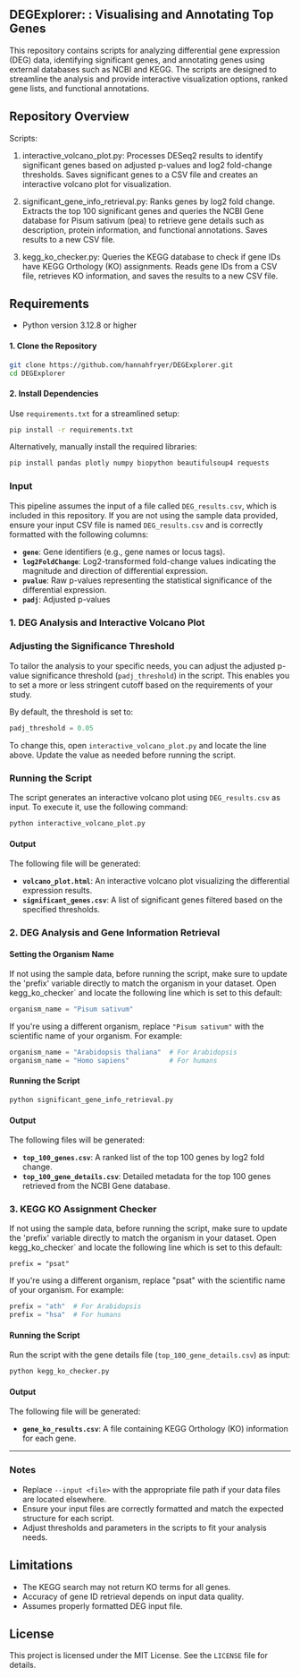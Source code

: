 ## DEGExplorer: : Visualising and Annotating Top Genes

This repository contains scripts for analyzing differential gene expression (DEG) data, identifying significant genes, and annotating genes using external databases such as NCBI and KEGG. The scripts are designed to streamline the analysis and provide interactive visualization options, ranked gene lists, and functional annotations.  

## Repository Overview
Scripts:
1. interactive_volcano_plot.py:
Processes DESeq2 results to identify significant genes based on adjusted p-values and log2 fold-change thresholds.
Saves significant genes to a CSV file and creates an interactive volcano plot for visualization.

2. significant_gene_info_retrieval.py:
Ranks genes by log2 fold change. Extracts the top 100 significant genes and queries the NCBI Gene database for Pisum sativum (pea) to retrieve gene details such as description, protein information, and functional annotations. Saves results to a new CSV file.

3. kegg_ko_checker.py:
Queries the KEGG database to check if gene IDs have KEGG Orthology (KO) assignments.
Reads gene IDs from a CSV file, retrieves KO information, and saves the results to a new CSV file.

## Requirements
- Python version 3.12.8 or higher

#### 1. Clone the Repository
```bash
git clone https://github.com/hannahfryer/DEGExplorer.git
cd DEGExplorer
```

#### 2. Install Dependencies
Use `requirements.txt` for a streamlined setup:
```bash
pip install -r requirements.txt
```

Alternatively, manually install the required libraries:
```bash
pip install pandas plotly numpy biopython beautifulsoup4 requests
```

### Input

This pipeline assumes the input of a file called `DEG_results.csv`, which is included in this repository. If you are not using the sample data provided, ensure your input CSV file is named `DEG_results.csv` and is correctly formatted with the following columns:

- **`gene`**: Gene identifiers (e.g., gene names or locus tags).  
- **`log2FoldChange`**: Log2-transformed fold-change values indicating the magnitude and direction of differential expression.  
- **`pvalue`**: Raw p-values representing the statistical significance of the differential expression.  
- **`padj`**: Adjusted p-values  

### 1. DEG Analysis and Interactive Volcano Plot

### Adjusting the Significance Threshold

To tailor the analysis to your specific needs, you can adjust the adjusted p-value significance threshold (`padj_threshold`) in the script. This enables you to set a more or less stringent cutoff based on the requirements of your study. 

By default, the threshold is set to:

```python
padj_threshold = 0.05
```

To change this, open `interactive_volcano_plot.py` and locate the line above. Update the value as needed before running the script.

### Running the Script

The script generates an interactive volcano plot using `DEG_results.csv` as input. To execute it, use the following command:

```bash
python interactive_volcano_plot.py
```

#### Output
The following file will be generated:
- **`volcano_plot.html`**: An interactive volcano plot visualizing the differential expression results.
- **`significant_genes.csv`**: A list of significant genes filtered based on the specified thresholds.

### **2. DEG Analysis and Gene Information Retrieval**
#### Setting the Organism Name

If not using the sample data, before running the script, make sure to update the 'prefix' variable directly to match the organism in your dataset. Open kegg_ko_checker` and locate the following line which is set to this default:

```python
organism_name = "Pisum sativum"
```

If you're using a different organism, replace `"Pisum sativum"` with the scientific name of your organism. For example:

```python
organism_name = "Arabidopsis thaliana"  # For Arabidopsis
organism_name = "Homo sapiens"          # For humans
```
#### Running the Script
```bash
python significant_gene_info_retrieval.py 
```
#### Output
The following files will be generated:
- **`top_100_genes.csv`**: A ranked list of the top 100 genes by log2 fold change.
- **`top_100_gene_details.csv`**: Detailed metadata for the top 100 genes retrieved from the NCBI Gene database.

### **3. KEGG KO Assignment Checker**
If not using the sample data, before running the script, make sure to update the 'prefix' variable directly to match the organism in your dataset. Open kegg_ko_checker` and locate the following line which is set to this default:

```
prefix = "psat"
```
If you're using a different organism, replace "psat" with the scientific name of your organism. For example:
```python
prefix = "ath"  # For Arabidopsis
prefix = "hsa"  # For humans
```

#### Running the Script
Run the script with the gene details file (`top_100_gene_details.csv`) as input:
```bash
python kegg_ko_checker.py 
```

#### Output
The following file will be generated:
- **`gene_ko_results.csv`**: A file containing KEGG Orthology (KO) information for each gene.

---

### Notes
- Replace `--input <file>` with the appropriate file path if your data files are located elsewhere.
- Ensure your input files are correctly formatted and match the expected structure for each script.  
- Adjust thresholds and parameters in the scripts to fit your analysis needs.

## Limitations
- The KEGG search may not return KO terms for all genes.
- Accuracy of gene ID retrieval depends on input data quality.
- Assumes properly formatted DEG input file.

## License
This project is licensed under the MIT License. See the `LICENSE` file for details.
